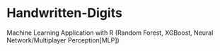 # Handwritten-Digits
Machine Learning Application with R (Random Forest, XGBoost, Neural Network/Multiplayer Perception[MLP])
